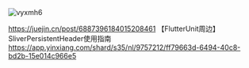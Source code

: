<img src='https://gitee.com/threecornerstones/ThreeCornerstones_Pic/raw/master/uPic/vyxmh6.png' alt='vyxmh6'/>

https://juejin.cn/post/6887396184015208461  【FlutterUnit周边】SliverPersistentHeader使用指南  https://app.yinxiang.com/shard/s35/nl/9757212/ff79663d-6494-40c8-bd2b-15e014c966e5  